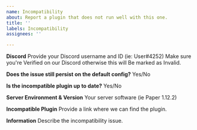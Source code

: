 ```yaml
---
name: Incompatibility
about: Report a plugin that does not run well with this one.
title: ''
labels: Incompatibility
assignees: ''

---
```


**Discord**
Provide your Discord username and ID (ie: User#4252)
Make sure you're Verified on our Discord otherwise this will
Be marked as Invalid.

**Does the issue still persist on the default config?**
Yes/No

**Is the incompatible plugin up to date?**
Yes/No

**Server Environment & Version**
Your server software (ie Paper 1.12.2)

**Incompatible Plugin**
Provide a link where we can find the plugin.

**Information**
Describe the incompatibility issue.
